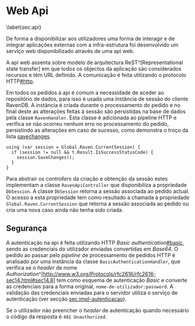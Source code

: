 Web Api 
=

\label{sec:api}

De forma a disponibilizar aos utilizadores uma forma de interagir e de integrar aplicações externas com a infra-estrutura foi desenvolvido um serviço web disponibilizado através de uma api web. 

A api web assenta sobre modelo de arquitectura ReST^[Representational state transfer] em que todos os objectos da aplicação são considerados recursos e têm URL definido. 
A comunicação é feita utilizando o protocolo HTTP[#http]().

Em todos os pedidos à api é comum a necessidade de aceder ao repositório de dados, para isso é usada uma instância de sessão do cliente RavenDB.
A instância é criada durante o processamento do pedido e no final deste as alterações feitas à sessão são persistidas na base de dados pela classe `RavenHandler`. Esta classe é adicionada ao pipeline HTTP e verifica se não ocorreu nenhum erro no processamento do pedido, persistindo as alterações em caso de sucesso, como demonstra o troço da lista [savechanges](). 

````[Persistência das alterações à sessão RavenDB.](savechanges)
using (var session = Global.Raven.CurrentSession) {  
  if (session != null && t.Result.IsSuccessStatusCode) {  
    session.SaveChanges();  
  }  
}  
````

Para abstrair os *controllers* da criação e obtenção da sessão estes implementam a classe `RavenApiController` que disponibiliza a propriedade `DbSession`. A classe `DbSession` retorna a sessão associada ao pedido actual.
O acesso a esta propriedade tem como resultado a chamada à propriedade `Global.Raven.CurrentSession` que retorna a sessão associada ao pedido ou cria uma nova caso ainda não tenha sido criada.

Segurança
- 

A autenticação na api é feita utilizando HTTP *Basic authentication*[#basic](), sendo as credenciais do utilizador enviadas convertidas em *Base64*. 
O pedido ao passar pelo *pipeline* de processamento de pedidos HTTP é analisado por uma instância da classe `BasicAuthenticationHandler`, que verifica se o *header* de nome *Authorization*^[http://www.w3.org/Protocols/rfc2616/rfc2616-sec14.html#sec14.8] tem como esquema de autenticação *Basic* e converte as credenciais para a forma original, `nome-de-utilizador:password`. A validação das credenciais enviadas para o servidor utiliza o serviço de autenticação (ver secção [sec:impl-autenticacao]()).

Se o utilizador não preencher o *header* de autenticação quando necessário o código da resposta é `401 Unauthorized`.


